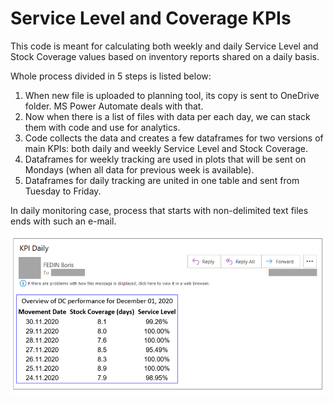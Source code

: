 # Service Level and Coverage KPIs

This code is meant for calculating both weekly and daily Service Level and Stock Coverage values based on inventory reports shared on a daily basis.

Whole process divided in 5 steps is listed below:
1. When new file is uploaded to planning tool, its copy is sent to OneDrive folder. MS Power Automate deals with that.
2. Now when there is a list of files with data per each day, we can stack them with code and use for analytics.
3. Code collects the data and creates a few dataframes for two versions of main KPIs: both daily and weekly Service Level and Stock Coverage.
4. Dataframes for weekly tracking are used in plots that will be sent on Mondays (when all data for previous week is available).
5. Dataframes for daily tracking are united in one table and sent from Tuesday to Friday.

In daily monitoring case, process that starts with non-delimited text files ends with such an e-mail.

![E-mail screenshot](https://github.com/fedinb/Service-Level-and-Coverage-KPIs/blob/main/Daily%20KPI%20e-mail.png)
